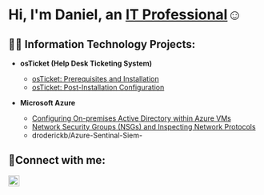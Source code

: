 <h1>Hi, I'm Daniel, an <a href="https://www.linkedin.com/in/daniel-byrd-890861256/">IT Professional</a>☺</h1>

<h2>👨‍💻 Information Technology Projects:</h2>

- <b>osTicket (Help Desk Ticketing System)</b>
  - [osTicket: Prerequisites and Installation](https://github.com/droderickb/osticket-prereqs)
  - [osTicket: Post-Installation Configuration](https://github.com/droderickb/post-install-config)

- <b>Microsoft Azure</b>
  - [Configuring On-premises Active Directory within Azure VMs](https://github.com/droderickb/configure-ad)
  - [Network Security Groups (NSGs) and Inspecting Network Protocols](https://github.com/droderickb/azure-network-protocols)
  - droderickb/Azure-Sentinal-Siem-
<h2>🤳Connect with me:</h2>


[<img align="left" alt="Josh | LinkedIn" width="22px" src="https://cdn.jsdelivr.net/npm/simple-icons@v3/icons/linkedin.svg" />][linkedin]



[linkedin]: https:/https://www.linkedin.com/in/daniel-byrd-890861256/
